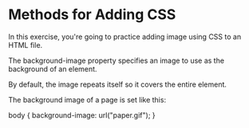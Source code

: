 # Methods for Adding CSS
In this exercise, you're going to practice adding image using CSS to an HTML file.

The background-image property specifies an image to use as the background of an element.

By default, the image repeats itself so it covers the entire element.

The background image of a page is set like this:

body {
  background-image: url("paper.gif");
}